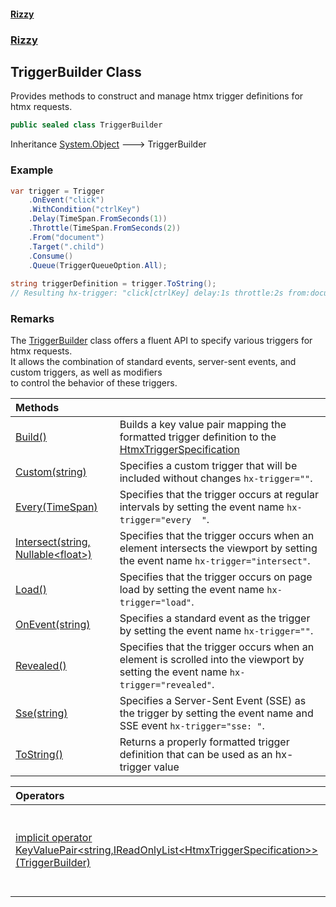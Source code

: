 #### [Rizzy](index.md 'index')
### [Rizzy](Rizzy.md 'Rizzy')

## TriggerBuilder Class

Provides methods to construct and manage htmx trigger definitions for htmx requests.

```csharp
public sealed class TriggerBuilder
```

Inheritance [System.Object](https://docs.microsoft.com/en-us/dotnet/api/System.Object 'System.Object') &#129106; TriggerBuilder

### Example
  
```csharp  
var trigger = Trigger  
    .OnEvent("click")  
    .WithCondition("ctrlKey")  
    .Delay(TimeSpan.FromSeconds(1))  
    .Throttle(TimeSpan.FromSeconds(2))  
    .From("document")  
    .Target(".child")  
    .Consume()  
    .Queue(TriggerQueueOption.All);  
      
string triggerDefinition = trigger.ToString();  
// Resulting hx-trigger: "click[ctrlKey] delay:1s throttle:2s from:document target:.child consume queue:all"  
```

### Remarks
The [TriggerBuilder](Rizzy.TriggerBuilder.md 'Rizzy.TriggerBuilder') class offers a fluent API to specify various triggers for htmx requests.   
It allows the combination of standard events, server-sent events, and custom triggers, as well as modifiers   
to control the behavior of these triggers.

| Methods | |
| :--- | :--- |
| [Build()](Rizzy.TriggerBuilder.Build().md 'Rizzy.TriggerBuilder.Build()') | Builds a key value pair mapping the formatted trigger definition to the [HtmxTriggerSpecification](Rizzy.HtmxTriggerSpecification.md 'Rizzy.HtmxTriggerSpecification') |
| [Custom(string)](Rizzy.TriggerBuilder.Custom(string).md 'Rizzy.TriggerBuilder.Custom(string)') | Specifies a custom trigger that will be included without changes `hx-trigger=""`. |
| [Every(TimeSpan)](Rizzy.TriggerBuilder.Every(System.TimeSpan).md 'Rizzy.TriggerBuilder.Every(System.TimeSpan)') | Specifies that the trigger occurs at regular intervals by setting the event name `hx-trigger="every  "`. |
| [Intersect(string, Nullable&lt;float&gt;)](Rizzy.TriggerBuilder.Intersect(string,System.Nullable_float_).md 'Rizzy.TriggerBuilder.Intersect(string, System.Nullable<float>)') | Specifies that the trigger occurs when an element intersects the viewport by setting the event name `hx-trigger="intersect"`. |
| [Load()](Rizzy.TriggerBuilder.Load().md 'Rizzy.TriggerBuilder.Load()') | Specifies that the trigger occurs on page load by setting the event name `hx-trigger="load"`. |
| [OnEvent(string)](Rizzy.TriggerBuilder.OnEvent(string).md 'Rizzy.TriggerBuilder.OnEvent(string)') | Specifies a standard event as the trigger by setting the event name `hx-trigger=""`. |
| [Revealed()](Rizzy.TriggerBuilder.Revealed().md 'Rizzy.TriggerBuilder.Revealed()') | Specifies that the trigger occurs when an element is scrolled into the viewport by setting the event name `hx-trigger="revealed"`. |
| [Sse(string)](Rizzy.TriggerBuilder.Sse(string).md 'Rizzy.TriggerBuilder.Sse(string)') | Specifies a Server-Sent Event (SSE) as the trigger by setting the event name and SSE event `hx-trigger="sse: "`. |
| [ToString()](Rizzy.TriggerBuilder.ToString().md 'Rizzy.TriggerBuilder.ToString()') | Returns a properly formatted trigger definition that can be used as an hx-trigger value |

| Operators | |
| :--- | :--- |
| [implicit operator KeyValuePair&lt;string,IReadOnlyList&lt;HtmxTriggerSpecification&gt;&gt;(TriggerBuilder)](Rizzy.TriggerBuilder.op_ImplicitSystem.Collections.Generic.KeyValuePair_string,System.Collections.Generic.IReadOnlyList_Rizzy.HtmxTriggerSpecification__(Rizzy.TriggerBuilder).md 'Rizzy.TriggerBuilder.op_Implicit System.Collections.Generic.KeyValuePair<string,System.Collections.Generic.IReadOnlyList<Rizzy.HtmxTriggerSpecification>>(Rizzy.TriggerBuilder)') | Converts the builder to a key-value pair. |
